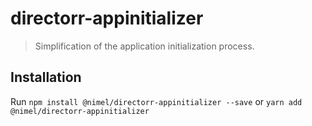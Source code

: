 # directorr-appinitializer

>Simplification of the application initialization process.

## Installation

Run `npm install @nimel/directorr-appinitializer --save` or `yarn add @nimel/directorr-appinitializer`
